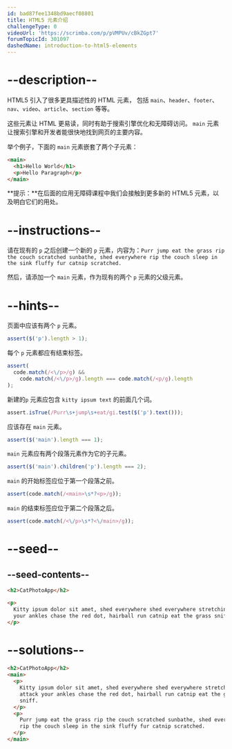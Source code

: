 ```yaml
---
id: bad87fee1348bd9aecf08801
title: HTML5 元素介绍
challengeType: 0
videoUrl: 'https://scrimba.com/p/pVMPUv/cBkZGpt7'
forumTopicId: 301097
dashedName: introduction-to-html5-elements
---
```


# --description--

HTML5 引入了很多更具描述性的 HTML 元素， 包括 `main`、`header`、`footer`、`nav`、`video`、`article`、`section` 等等。

这些元素让 HTML 更易读，同时有助于搜索引擎优化和无障碍访问。 `main` 元素让搜索引擎和开发者能很快地找到网页的主要内容。

举个例子，下面的 `main` 元素嵌套了两个子元素：

```html
<main>
  <h1>Hello World</h1>
  <p>Hello Paragraph</p>
</main>
```

**提示：**在后面的应用无障碍课程中我们会接触到更多新的 HTML5 元素，以及明白它们的用处。

# --instructions--

请在现有的 `p` 之后创建一个新的 `p` 元素，内容为：`Purr jump eat the grass rip the couch scratched sunbathe, shed everywhere rip the couch sleep in the sink fluffy fur catnip scratched.`

然后，请添加一个 `main` 元素，作为现有的两个 `p` 元素的父级元素。

# --hints--

页面中应该有两个 `p` 元素。

```js
assert($('p').length > 1);
```

每个 `p` 元素都应有结束标签。

```js
assert(
  code.match(/<\/p>/g) &&
    code.match(/<\/p>/g).length === code.match(/<p/g).length
);
```

新建的`p` 元素应包含 `kitty ipsum text` 的前面几个词。

```js
assert.isTrue(/Purr\s+jump\s+eat/gi.test($('p').text()));
```

应该存在 `main` 元素。

```js
assert($('main').length === 1);
```

`main` 元素应有两个段落元素作为它的子元素。

```js
assert($('main').children('p').length === 2);
```

`main` 的开始标签应位于第一个段落之前。

```js
assert(code.match(/<main>\s*?<p>/g));
```

`main` 的结束标签应位于第二个段落之后。

```js
assert(code.match(/<\/p>\s*?<\/main>/g));
```

# --seed--

## --seed-contents--

```html
<h2>CatPhotoApp</h2>

<p>
  Kitty ipsum dolor sit amet, shed everywhere shed everywhere stretching attack
  your ankles chase the red dot, hairball run catnip eat the grass sniff.
</p>
```

# --solutions--

```html
<h2>CatPhotoApp</h2>
<main>
  <p>
    Kitty ipsum dolor sit amet, shed everywhere shed everywhere stretching
    attack your ankles chase the red dot, hairball run catnip eat the grass
    sniff.
  </p>
  <p>
    Purr jump eat the grass rip the couch scratched sunbathe, shed everywhere
    rip the couch sleep in the sink fluffy fur catnip scratched.
  </p>
</main>
```
